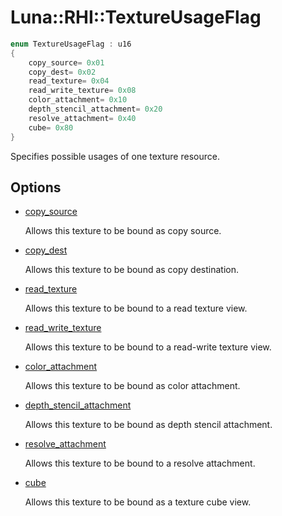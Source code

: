 # Luna::RHI::TextureUsageFlag

```c++
enum TextureUsageFlag : u16
{
    copy_source= 0x01
    copy_dest= 0x02
    read_texture= 0x04
    read_write_texture= 0x08
    color_attachment= 0x10
    depth_stencil_attachment= 0x20
    resolve_attachment= 0x40
    cube= 0x80
}
```

Specifies possible usages of one texture resource. 

## Options
* [copy_source](group___r_h_i_1gga158288d119b258c9a2dc7c2ca0cd2501a751fdad2b83af8ed443d3c2d6efd7822.md)

    Allows this texture to be bound as copy source. 

* [copy_dest](group___r_h_i_1gga158288d119b258c9a2dc7c2ca0cd2501a3a20bc63470d18df9ac2b7163b5d89f6.md)

    Allows this texture to be bound as copy destination. 

* [read_texture](group___r_h_i_1gga158288d119b258c9a2dc7c2ca0cd2501a4d21c382c71b7e96839d30e304a6b755.md)

    Allows this texture to be bound to a read texture view. 

* [read_write_texture](group___r_h_i_1gga158288d119b258c9a2dc7c2ca0cd2501a231d53cab5f8c18e1fa61931b1f2eb40.md)

    Allows this texture to be bound to a read-write texture view. 

* [color_attachment](group___r_h_i_1gga158288d119b258c9a2dc7c2ca0cd2501a53e7889711e460d08eca0e6e3579951f.md)

    Allows this texture to be bound as color attachment. 

* [depth_stencil_attachment](group___r_h_i_1gga158288d119b258c9a2dc7c2ca0cd2501a51ddd95056b201e7d04400cfcfeb4dfd.md)

    Allows this texture to be bound as depth stencil attachment. 

* [resolve_attachment](group___r_h_i_1gga158288d119b258c9a2dc7c2ca0cd2501ab766f6724ffd961503585768223f66f6.md)

    Allows this texture to be bound to a resolve attachment. 

* [cube](group___r_h_i_1gga158288d119b258c9a2dc7c2ca0cd2501a18a64f7251cfb123aa7c358135d00d10.md)

    Allows this texture to be bound as a texture cube view. 

